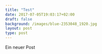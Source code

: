 ```yaml
---
title: "Test"
date: 2017-07-05T19:03:17+02:00
draft: false
background: /images/blue-2353048_1920.jpg
layout: post
type: post
---
```


Ein neuer Post
